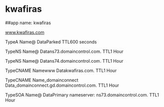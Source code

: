 # kwafiras

##app name: kwafiras 


www.kwafiras.com 


	
TypeA
Name@
DataParked
TTL600 seconds




TypeNS
Name@
Datans73.domaincontrol.com.
TTL1 Hour




TypeNS
Name@
Datans74.domaincontrol.com.
TTL1 Hour




TypeCNAME
Namewww
Datakwafiras.com.
TTL1 Hour




TypeCNAME
Name_domainconnect
Data_domainconnect.gd.domaincontrol.com.
TTL1 Hour




TypeSOA
Name@
DataPrimary nameserver: ns73.domaincontrol.com.
TTL1 Hour
